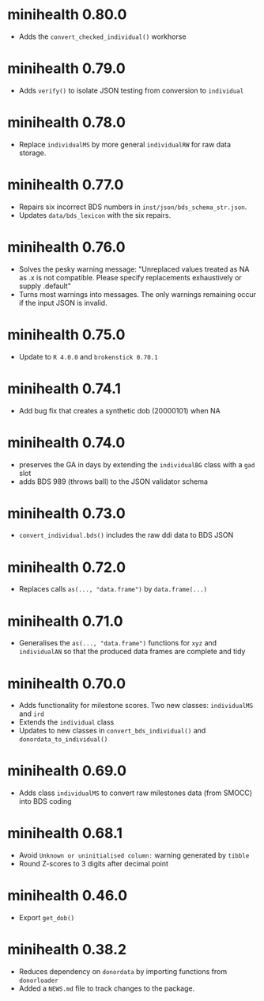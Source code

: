 # minihealth 0.80.0

* Adds the `convert_checked_individual()` workhorse

# minihealth 0.79.0

* Adds `verify()` to isolate JSON testing from conversion to `individual`

# minihealth 0.78.0

* Replace `individualMS` by more general `individualRW` for raw data storage.

# minihealth 0.77.0

* Repairs six incorrect BDS numbers in `inst/json/bds_schema_str.json`.
* Updates `data/bds_lexicon` with the six repairs.

# minihealth 0.76.0

* Solves the pesky warning message: "Unreplaced values treated as NA as .x is not compatible. Please specify replacements exhaustively or supply .default"
* Turns most warnings into messages. The only warnings remaining occur if the input JSON is invalid.

# minihealth 0.75.0

* Update to `R 4.0.0` and `brokenstick 0.70.1`

# minihealth 0.74.1

* Add bug fix that creates a synthetic dob (20000101) when NA

# minihealth 0.74.0

* preserves the GA in days by extending the `individualBG` class with a `gad` slot
* adds BDS 989 (throws ball) to the JSON validator schema

# minihealth 0.73.0

* `convert_individual.bds()` includes the raw ddi data to BDS JSON

# minihealth 0.72.0

* Replaces calls `as(..., "data.frame")` by `data.frame(...)`

# minihealth 0.71.0

* Generalises the `as(..., "data.frame")` functions for `xyz` and `individualAN` so that the produced data frames are complete and tidy

# minihealth 0.70.0

* Adds functionality for milestone scores. Two new classes: `individualMS` and `ird`
* Extends the `individual` class
* Updates to new classes in `convert_bds_individual()` and `donordata_to_individual()`

# minihealth 0.69.0

* Adds class `individualMS` to convert raw milestones data (from SMOCC) into BDS coding

# minihealth 0.68.1

* Avoid `Unknown or uninitialised column:` warning generated by `tibble`
* Round Z-scores to 3 digits after decimal point

# minihealth 0.46.0

* Export `get_dob()`

# minihealth 0.38.2

* Reduces dependency on `donordata` by importing functions from `donorloader`
* Added a `NEWS.md` file to track changes to the package.

